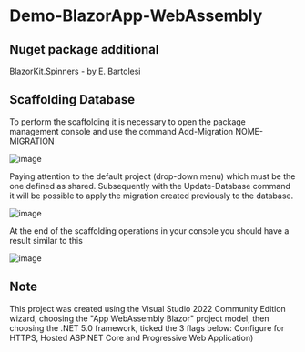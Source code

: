 # Demo-BlazorApp-WebAssembly

## Nuget package additional

BlazorKit.Spinners - by E. Bartolesi

## Scaffolding Database

To perform the scaffolding it is necessary to open the package management console and use the command Add-Migration NOME-MIGRATION

![image](https://user-images.githubusercontent.com/49655304/149158032-b3f035cd-f743-482a-b422-070042122162.png)

Paying attention to the default project (drop-down menu) which must be the one defined as shared.
Subsequently with the Update-Database command it will be possible to apply the migration created previously to the database.

![image](https://user-images.githubusercontent.com/49655304/149159161-9ddf9e21-76d9-4a35-83a2-63fa2c5dbdfe.png)

At the end of the scaffolding operations in your console you should have a result similar to this

![image](https://user-images.githubusercontent.com/49655304/149158998-c77c1101-952f-4db3-aba9-b0006fde4445.png)

## Note

This project was created using the Visual Studio 2022 Community Edition wizard, choosing the "App WebAssembly Blazor" project model, then choosing the .NET 5.0 framework, ticked the 3 flags below:
Configure for HTTPS, Hosted ASP.NET Core and Progressive Web Application)
